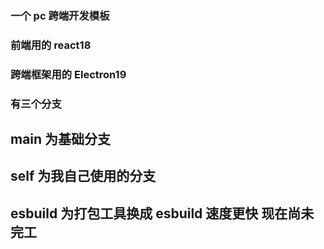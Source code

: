 ### 一个 pc 跨端开发模板
### 前端用的 react18
### 跨端框架用的 Electron19

### 有三个分支
## main 为基础分支
## self 为我自己使用的分支
## esbuild 为打包工具换成 esbuild  速度更快 现在尚未完工